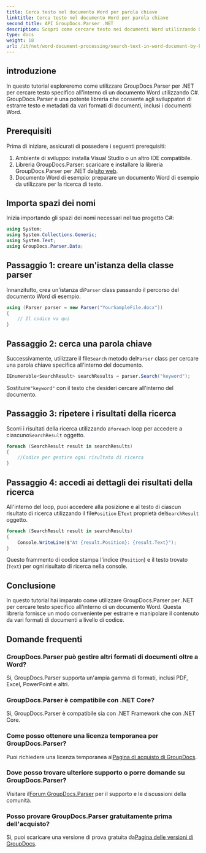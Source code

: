 ```yaml
---
title: Cerca testo nel documento Word per parola chiave
linktitle: Cerca testo nel documento Word per parola chiave
second_title: API GroupDocs.Parser .NET
description: Scopri come cercare testo nei documenti Word utilizzando GroupDocs.Parser per .NET. Estrai parole chiave specifiche in modo efficiente.
type: docs
weight: 18
url: /it/net/word-document-processing/search-text-in-word-document-by-keyword/
---
```

## introduzione
In questo tutorial esploreremo come utilizzare GroupDocs.Parser per .NET per cercare testo specifico all'interno di un documento Word utilizzando C#. GroupDocs.Parser è una potente libreria che consente agli sviluppatori di estrarre testo e metadati da vari formati di documenti, inclusi i documenti Word.
## Prerequisiti
Prima di iniziare, assicurati di possedere i seguenti prerequisiti:
1. Ambiente di sviluppo: installa Visual Studio o un altro IDE compatibile.
2.  Libreria GroupDocs.Parser: scaricare e installare la libreria GroupDocs.Parser per .NET dal[sito web](https://releases.groupdocs.com/parser/net/).
3. Documento Word di esempio: preparare un documento Word di esempio da utilizzare per la ricerca di testo.

## Importa spazi dei nomi
Inizia importando gli spazi dei nomi necessari nel tuo progetto C#:
```csharp
using System;
using System.Collections.Generic;
using System.Text;
using GroupDocs.Parser.Data;
```
## Passaggio 1: creare un'istanza della classe parser
 Innanzitutto, crea un'istanza di`Parser` class passando il percorso del documento Word di esempio.
```csharp
using (Parser parser = new Parser("YourSampleFile.docx"))
{
    // Il codice va qui
}
```
## Passaggio 2: cerca una parola chiave
 Successivamente, utilizzare il file`Search` metodo del`Parser` class per cercare una parola chiave specifica all'interno del documento.
```csharp
IEnumerable<SearchResult> searchResults = parser.Search("keyword");
```
 Sostituire`"keyword"` con il testo che desideri cercare all'interno del documento.
## Passaggio 3: ripetere i risultati della ricerca
 Scorri i risultati della ricerca utilizzando a`foreach` loop per accedere a ciascuno`SearchResult` oggetto.
```csharp
foreach (SearchResult result in searchResults)
{
    //Codice per gestire ogni risultato di ricerca
}
```
## Passaggio 4: accedi ai dettagli dei risultati della ricerca
 All'interno del loop, puoi accedere alla posizione e al testo di ciascun risultato di ricerca utilizzando il file`Position` E`Text` proprietà del`SearchResult` oggetto.
```csharp
foreach (SearchResult result in searchResults)
{
    Console.WriteLine($"At {result.Position}: {result.Text}");
}
```
Questo frammento di codice stampa l'indice (`Position`) e il testo trovato (`Text`) per ogni risultato di ricerca nella console.

## Conclusione
In questo tutorial hai imparato come utilizzare GroupDocs.Parser per .NET per cercare testo specifico all'interno di un documento Word. Questa libreria fornisce un modo conveniente per estrarre e manipolare il contenuto da vari formati di documenti a livello di codice.

## Domande frequenti
### GroupDocs.Parser può gestire altri formati di documenti oltre a Word?
Sì, GroupDocs.Parser supporta un'ampia gamma di formati, inclusi PDF, Excel, PowerPoint e altri.
### GroupDocs.Parser è compatibile con .NET Core?
Sì, GroupDocs.Parser è compatibile sia con .NET Framework che con .NET Core.
### Come posso ottenere una licenza temporanea per GroupDocs.Parser?
 Puoi richiedere una licenza temporanea al[Pagina di acquisto di GroupDocs](https://purchase.groupdocs.com/temporary-license/).
### Dove posso trovare ulteriore supporto o porre domande su GroupDocs.Parser?
 Visitare il[Forum GroupDocs.Parser](https://forum.groupdocs.com/c/parser/17) per il supporto e le discussioni della comunità.
### Posso provare GroupDocs.Parser gratuitamente prima dell'acquisto?
 Sì, puoi scaricare una versione di prova gratuita da[Pagina delle versioni di GroupDocs](https://releases.groupdocs.com/).